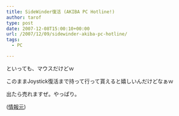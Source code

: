 ```yaml
---
title: SideWinder復活 (AKIBA PC Hotline!)
author: tarof
type: post
date: 2007-12-08T15:00:10+00:00
url: /2007/12/09/sidewinder-akiba-pc-hotline/
tags:
  - PC

---
```

といっても、マウスだけどｗ

このままJoystick復活まで持って行って貰えると嬉しいんだけどなぁｗ
  
出たら売れますぜ。やっぱり。

([情報元][1])

 [1]: http://www.watch.impress.co.jp/akiba/hotline/20071208/etc_sidewinderj.html